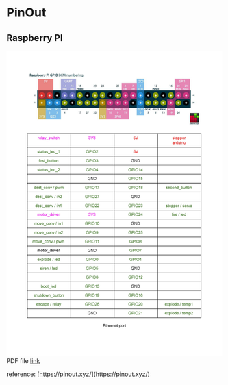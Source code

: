 # PinOut

## Raspberry PI
![rpi-pinout](RaspberryPI_PinOut.jpg)
PDF file [link](RaspberryPI_PinOut.pdf)

reference: [https://pinout.xyz/](https://pinout.xyz/)
